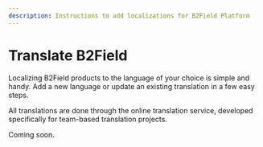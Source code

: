 ```yaml
---
description: Instructions to add localizations for B2Field Platform
---
```


# Translate B2Field

Localizing B2Field products to the language of your choice is simple and handy. 
Add a new language or update an existing translation in a few easy steps.

All translations are done through the online translation service, developed 
specifically for team-based translation projects.


Coming soon.
